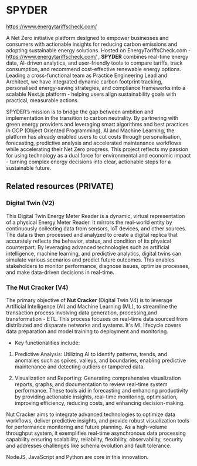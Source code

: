 # SPYDER

https://www.energytariffscheck.com/ 

A Net Zero initiative platform designed to empower businesses and consumers with actionable insights for reducing carbon emissions and adopting sustainable energy solutions. Hosted on EnergyTariffsCheck.com - https://www.energytariffscheck.com/ , **SPYDER** combines real-time energy data, AI-driven analytics, and user-friendly tools to compare tariffs, track consumption, and recommend cost-effective renewable energy options. Leading a cross-functional team as Practice Engineering Lead and Architect, we have integrated dynamic carbon footprint tracking, personalised energy-saving strategies, and compliance frameworks into a scalable Next.js platform - helping users align sustainability goals with practical, measurable actions.

SPYDER’s mission is to bridge the gap between ambition and implementation in the transition to carbon neutrality. By partnering with green energy providers and leveraging smart algorithms and best practices in OOP (Object Oriented Programming), AI and Machine Learning, the platform has already enabled users to cut costs through personalisation, forecasting, predictive analysis and accelerated maintenance workflows while accelerating their Net Zero progress. This project reflects my passion for using technology as a dual force for environmental and economic impact - turning complex energy decisions into clear, actionable steps for a sustainable future.

## Related resources (PRIVATE)

### Digital Twin (V2)

This  Digital Twin Energy Meter Reader is a dynamic, virtual representation of a physical Energy Meter Reader. It mirrors the real-world entity by continuously collecting data from sensors, IoT devices, and other sources. The data is then processed and analyzed to create a digital replica that accurately reflects the behavior, status, and condition of its physical counterpart. By leveraging advanced technologies such as artificial intelligence, machine learning, and predictive analytics, digital twins can simulate various scenarios and predict future outcomes. This enables stakeholders to monitor performance, diagnose issues, optimize processes, and make data-driven decisions in real-time.

### The Nut Cracker  (V4)
The primary objective of **Nut Cracker** (Digital Twin V4) is to leverage Artificial Intelligence (AI) and Machine Learning (ML), to streamline the transaction process involving data generation, processing,and transformation - ETL. This process focuses on real-time data sourced from distributed and disparate networks and systems. It's ML lifecycle covers data preparation and model training to deployment and monitoring.

- Key functionalities include:

1. Predictive Analysis: Utilizing AI to identify patterns, trends, and anomalies such as spikes, valleys, and boundaries, enabling predictive maintenance and detecting outliers or tampered data.

2. Visualization and Reporting: Generating comprehensive visualization reports, graphs, and documentation to review real-time system performance. These tools aid in forecasting and enhancing productivity by providing actionable insights, real-time monitoring, optimisation, improving efficiency, reducing costs, and enhancing decision-making.

Nut Cracker aims to integrate advanced technologies to optimize data workflows, deliver predictive insights, and provide robust visualization tools for performance monitoring and future planning. As a high-volume throughput system, it exemplifies real-time asynchronous data processing capability ensuring scalability, reliability, flexibility, observability, security and addresses challenges like schema evolution and fault tolerance.

NodeJS, JavaScript and Python are core in this innovation.

